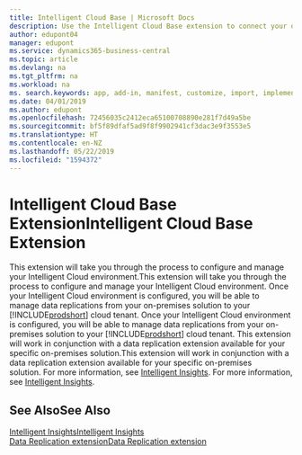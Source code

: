 ```yaml
---
title: Intelligent Cloud Base | Microsoft Docs
description: Use the Intelligent Cloud Base extension to connect your on-premises solution with Business Central online.
author: edupont04
manager: edupont
ms.service: dynamics365-business-central
ms.topic: article
ms.devlang: na
ms.tgt_pltfrm: na
ms.workload: na
ms. search.keywords: app, add-in, manifest, customize, import, implement
ms.date: 04/01/2019
ms.author: edupont
ms.openlocfilehash: 72456035c2412eca65100708890e281f7d49a5be
ms.sourcegitcommit: bf5f89dfaf5ad9f8f9902941cf3dac3e9f3553e5
ms.translationtype: HT
ms.contentlocale: en-NZ
ms.lasthandoff: 05/22/2019
ms.locfileid: "1594372"
---
```

# <a name="intelligent-cloud-base-extension"></a><span data-ttu-id="e1c00-103">Intelligent Cloud Base Extension</span><span class="sxs-lookup"><span data-stu-id="e1c00-103">Intelligent Cloud Base Extension</span></span>

<span data-ttu-id="e1c00-104">This extension will take you through the process to configure and manage your Intelligent Cloud environment.</span><span class="sxs-lookup"><span data-stu-id="e1c00-104">This extension will take you through the process to configure and manage your Intelligent Cloud environment.</span></span><span data-ttu-id="e1c00-105"> Once your Intelligent Cloud environment is configured, you will be able to manage data replications from your on-premises solution to your [!INCLUDE[prodshort](includes/prodshort.md)] cloud tenant.</span><span class="sxs-lookup"><span data-stu-id="e1c00-105"> Once your Intelligent Cloud environment is configured, you will be able to manage data replications from your on-premises solution to your [!INCLUDE[prodshort](includes/prodshort.md)] cloud tenant.</span></span> <span data-ttu-id="e1c00-106">This extension will work in conjunction with a data replication extension available for your specific on-premises solution.</span><span class="sxs-lookup"><span data-stu-id="e1c00-106">This extension will work in conjunction with a data replication extension available for your specific on-premises solution.</span></span><span data-ttu-id="e1c00-107"> For more information, see [Intelligent Insights](about-intelligent-cloud.md).</span><span class="sxs-lookup"><span data-stu-id="e1c00-107"> For more information, see [Intelligent Insights](about-intelligent-cloud.md).</span></span>  

## <a name="see-also"></a><span data-ttu-id="e1c00-108">See Also</span><span class="sxs-lookup"><span data-stu-id="e1c00-108">See Also</span></span>

[<span data-ttu-id="e1c00-109">Intelligent Insights</span><span class="sxs-lookup"><span data-stu-id="e1c00-109">Intelligent Insights</span></span>](about-intelligent-cloud.md)  
[<span data-ttu-id="e1c00-110">Data Replication extension</span><span class="sxs-lookup"><span data-stu-id="e1c00-110">Data Replication extension</span></span>](ui-extensions-data-replication.md)  
